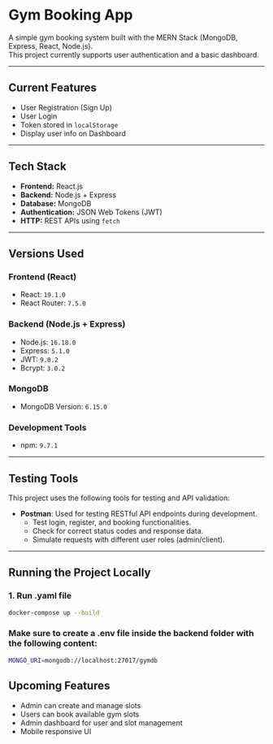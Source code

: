 # Gym Booking App

A simple gym booking system built with the MERN Stack (MongoDB, Express, React, Node.js).  
This project currently supports user authentication and a basic dashboard.

---

## **Current Features**

- User Registration (Sign Up)
- User Login
- Token stored in `localStorage`
- Display user info on Dashboard

---

## **Tech Stack**

- **Frontend:** React.js
- **Backend:** Node.js + Express
- **Database:** MongoDB
- **Authentication:** JSON Web Tokens (JWT)
- **HTTP:** REST APIs using `fetch`

---

## **Versions Used**

### **Frontend (React)**
- React: `19.1.0`
- React Router: `7.5.0`
  
### **Backend (Node.js + Express)**
- Node.js: `16.18.0` 
- Express: `5.1.0` 
- JWT: `9.0.2` 
- Bcrypt: `3.0.2` 

### **MongoDB**
- MongoDB Version: `6.15.0` 

### **Development Tools**
- npm: `9.7.1`

---

## Testing Tools

This project uses the following tools for testing and API validation:

- **Postman**: Used for testing RESTful API endpoints during development.
  - Test login, register, and booking functionalities.
  - Check for correct status codes and response data.
  - Simulate requests with different user roles (admin/client).

---

## **Running the Project Locally**

### 1. Run .yaml file
```bash
docker-compose up --build
```


### Make sure to create a .env file inside the backend folder with the following content:
```bash
MONGO_URI=mongodb://localhost:27017/gymdb
```

## **Upcoming Features**

- Admin can create and manage slots
- Users can book available gym slots
- Admin dashboard for user and slot management
- Mobile responsive UI

